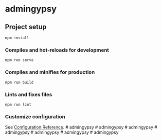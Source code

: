 # admingypsy

## Project setup
```
npm install
```

### Compiles and hot-reloads for development
```
npm run serve
```

### Compiles and minifies for production
```
npm run build
```

### Lints and fixes files
```
npm run lint
```

### Customize configuration
See [Configuration Reference](https://cli.vuejs.org/config/).
#   a d m i n g y p s y  
 #   a d m i n g y p s y  
 #   a d m i n g y p s y  
 #   a d m i n g y p s y  
 #   a d m i n g y p s y  
 #   a d m i n g y p s y  
 #   a d m i n g y p s y  
 